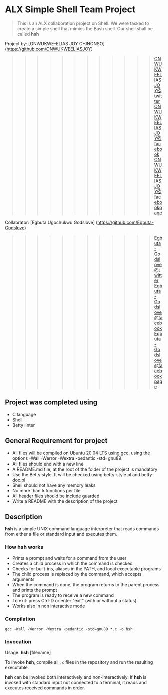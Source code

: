 # ALX Simple Shell Team Project

> This is an ALX collaboration project on Shell. We were tasked to create a simple shell that mimics the Bash shell. Our shell shall be called **hsh**
  
 Project by:  [ONWUKWE-ELIAS JOY CHINONSO] (https://github.com/ONWUKWEELIASJOY)
 >>>>>>>>>>>> [ONWUKWEELIASJOY@twitter](https://twitter.com/ELIAS_JOY1?t=-JOWHqCU_4uou3-tYQ_XYg&s=09)
 >>>>>>>>>>>> [ONWUKWEELIASJOY@facebook](https://www.facebook.com/profile.php?id=100086024554959&mibextid=ZbWKwL)
 >>>>>>>>>>>> [ONWUKWEELIASJOY@facebookpage](https://m.facebook.com/102727742711678/)

 Collabrator: [Egbuta Ugochukwu Godslove] (https://github.com/Egbuta-Godslove)
 >>>>>>>>>>>> [Egbuta-Godslove@twitter](https://twitter.com/Ugochukwu_GL?t=bZbrw0AcSLFSK04NmQZJdg&s=09)
 >>>>>>>>>>>> [Egbuta-Godslove@facebook](https://www.facebook.com/godslove.egbuta.98?mibextid=ZbWKwL)
 >>>>>>>>>>>> [Egbuta-Godslove@facebookpage](https://www.facebook.com/socialspot7?mibextid=ZbWKwL)

## Project was completed using

- C language
- Shell
- Betty linter

## General Requirement for project

- All files will be compiled on Ubuntu 20.04 LTS using gcc, using the options -Wall -Werror -Wextra -pedantic -std=gnu89
- All files should end with a new line
- A README.md file, at the root of the folder of the project is mandatory
- Use the Betty style. It will be checked using betty-style.pl and betty-doc.pl
- Shell should not have any memory leaks
- No more than 5 functions per file
- All header files should be include guarded
- Write a README with the description of the project


## Description ##

**hsh** is a simple UNIX command language interpreter that reads commands from either a file or standard input and executes them.

### How **hsh** works
* Prints a prompt and waits for a command from the user
* Creates a child process in which the command is checked
* Checks for built-ins, aliases in the PATH, and local executable programs
* The child process is replaced by the command, which accepts arguments
* When the command is done, the program returns to the parent process and prints the prompt
* The program is ready to receive a new command
* To exit: press Ctrl-D or enter "exit" (with or without a status)
* Works also in non interactive mode

### Compilation

`gcc -Wall -Werror -Wextra -pedantic -std=gnu89 *.c -o hsh`

### Invocation

Usage: **hsh** [filename]

To invoke **hsh**, compile all `.c` files in the repository and run the resulting executable.

**hsh** can be invoked both interactively and non-interactively. If **hsh** is invoked with standard input not connected to a terminal, it reads and executes received commands in order.



